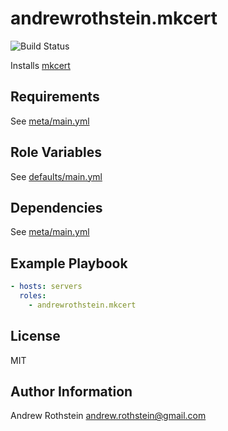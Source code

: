 andrewrothstein.mkcert
=========
![Build Status](https://github.com/andrewrothstein/ansible-mkcert/actions/workflows/build.yml/badge.svg)

Installs [mkcert](https://github.com/FiloSottile/mkcert)

Requirements
------------

See [meta/main.yml](meta/main.yml)

Role Variables
--------------

See [defaults/main.yml](defaults/main.yml)

Dependencies
------------

See [meta/main.yml](meta/main.yml)

Example Playbook
----------------

```yml
- hosts: servers
  roles:
    - andrewrothstein.mkcert
```

License
-------

MIT

Author Information
------------------

Andrew Rothstein <andrew.rothstein@gmail.com>
